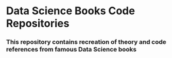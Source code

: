 # Data Science Books Code Repositories

### This repository contains recreation of theory and code references from famous Data Science books
